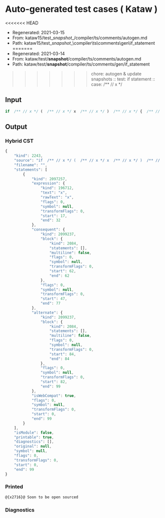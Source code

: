 # Auto-generated test cases ( Kataw )
<<<<<<< HEAD
- Regenerated: 2021-03-15
- From: kataw15/test\__snapshot__/compiler/ts/comments/autogen.md
- Path: kataw15/test\__snapshot__\compiler\ts\comments\gen\if_statement
=======
- Regenerated: 2021-03-14
- From: kataw/test/__snapshot__/compiler/ts/comments/autogen.md
- Path: kataw/test/__snapshot__/compiler/ts/comments/gen/if_statement
>>>>>>> chore: autogen & update snapshots
> :: test: if statement
> :: case:  /** // x */
## Input

`````js
if  /** // x */ (  /** // x */ x  /** // x */ )  /** // x */ {  /** // x */ } else {  /** // x */ }
`````

## Output

### Hybrid CST

```javascript
{
    "kind": 2243,
    "source": "if  /** // x */ (  /** // x */ x  /** // x */ )  /** // x */ {  /** // x */ } else {  /** // x */ }",
    "filename": "",
    "statements": [
        {
            "kind": 2097257,
            "expression": {
                "kind": 196712,
                "text": "x",
                "rawText": "x",
                "flags": 0,
                "symbol": null,
                "transformFlags": 0,
                "start": 17,
                "end": 32
            },
            "consequent": {
                "kind": 2099237,
                "block": {
                    "kind": 2084,
                    "statements": [],
                    "multiline": false,
                    "flags": 0,
                    "symbol": null,
                    "transformFlags": 0,
                    "start": 62,
                    "end": 62
                },
                "flags": 0,
                "symbol": null,
                "transformFlags": 0,
                "start": 47,
                "end": 77
            },
            "alternate": {
                "kind": 2099237,
                "block": {
                    "kind": 2084,
                    "statements": [],
                    "multiline": false,
                    "flags": 0,
                    "symbol": null,
                    "transformFlags": 0,
                    "start": 84,
                    "end": 84
                },
                "flags": 0,
                "symbol": null,
                "transformFlags": 0,
                "start": 82,
                "end": 99
            },
            "isWebCompat": true,
            "flags": 0,
            "symbol": null,
            "transformFlags": 0,
            "start": 0,
            "end": 99
        }
    ],
    "isModule": false,
    "printable": true,
    "diagnostics": [],
    "original": null,
    "symbol": null,
    "flags": 0,
    "transformFlags": 0,
    "start": 0,
    "end": 99
}
```

### Printed

```javascript
@{x2716}@ Soon to be open sourced
```

### Diagnostics

```javascript

```

